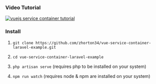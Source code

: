 ### Video Tutorial
[![vuejs service container tutorial](https://img.youtube.com/vi/ODMTuekriwo/0.jpg)](https://www.youtube.com/watch?v=ODMTuekriwo)


### Install

1. `git clone https://github.com/zhorton34/vue-service-container-laravel-example.git`

2. `cd vue-service-container-laravel-example` 

3. `php artisan serve` (requires php to be installed on your system)

4. `npm run watch` (requires node & npm are installed on your system)



